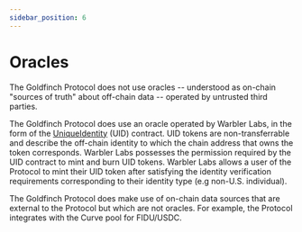 ```yaml
---
sidebar_position: 6
---
```


# Oracles

The Goldfinch Protocol does not use oracles -- understood as on-chain "sources of truth" about off-chain data -- operated by untrusted third parties.

The Goldfinch Protocol does use an oracle operated by Warbler Labs, in the form of the [UniqueIdentity](TODO) (UID) contract. UID tokens are non-transferrable and describe the off-chain identity to which the chain address that owns the token corresponds. Warbler Labs possesses the permission required by the UID contract to mint and burn UID tokens. Warbler Labs allows a user of the Protocol to mint their UID token after satisfying the identity verification requirements corresponding to their identity type (e.g non-U.S. individual).

The Goldfinch Protocol does make use of on-chain data sources that are external to the Protocol but which are not oracles. For example, the Protocol integrates with the Curve pool for FIDU/USDC.

